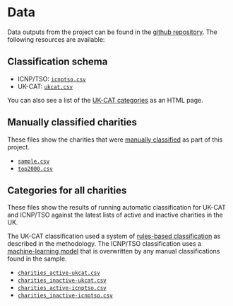 # Data

Data outputs from the project can be found in the [github repository](https://github.com/drkane/ukcat/tree/main/data). The following resources are available:

## Classification schema

- ICNP/TSO: [`icnptso.csv`](https://github.com/drkane/ukcat/blob/main/data/icnptso.csv)
- UK-CAT: [`ukcat.csv`](https://github.com/drkane/ukcat/blob/main/data/ukcat.csv)

You can also see a list of the [UK-CAT categories](tag_list.md) as an HTML page.

## Manually classified charities

These files show the charities that were [manually classified](../method/manual-classification.md) as part of this project. 

- [`sample.csv`](https://github.com/drkane/ukcat/blob/main/data/sample.csv)
- [`top2000.csv`](https://github.com/drkane/ukcat/blob/main/data/top2000.csv)

## Categories for all charities

These files show the results of running automatic classification for UK-CAT and ICNP/TSO against
the latest lists of active and inactive charities in the UK.

The UK-CAT classification used a system of [rules-based classification](../method/rules-based-classification.md) as described in the methodology. The ICNP/TSO classification uses a [machine-learning model](../method/machine-learning.md) that is overwritten by any manual classifications found in the sample.

- [`charities_active-ukcat.csv`](https://github.com/drkane/ukcat/blob/main/data/charities_active-ukcat.csv)
- [`charities_inactive-ukcat.csv`](https://github.com/drkane/ukcat/blob/main/data/charities_inactive-icnptso.csv)
- [`charities_active-icnptso.csv`](https://github.com/drkane/ukcat/blob/main/data/charities_active-icnptso.csv)
- [`charities_inactive-icnptso.csv`](https://github.com/drkane/ukcat/blob/main/data/charities_inactive-icnptso.csv)
